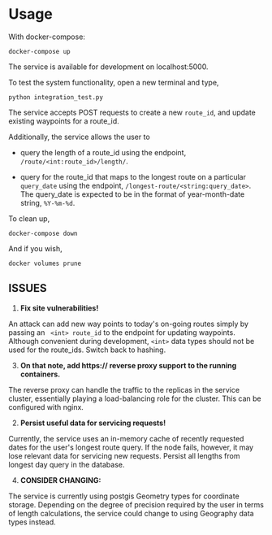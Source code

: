 # Usage

With docker-compose:
```
docker-compose up
```
The service is available for development on localhost:5000.

To test the system functionality, open a new terminal and type,
```
python integration_test.py
```

The service accepts POST requests to create a new ```route_id```, and update existing waypoints for a route_id.

Additionally, the service allows the user to

* query the length of a route_id using the endpoint, ```/route/<int:route_id>/length/```.

* query for the route_id that maps to the longest route on a particular ```query_date``` using the endpoint, ```/longest-route/<string:query_date>```.
The query_date is expected to be in the format of year-month-date string, ```%Y-%m-%d```.

To clean up,

```
docker-compose down
```

And if you wish,

```
docker volumes prune
```

## ISSUES
1. **Fix site vulnerabilities!**

  An attack can add new way points to today's on-going routes simply by passing an ``` <int> route_id``` to the endpoint for updating waypoints. Although convenient during development, ```<int>``` data types should not be used for the route_ids. Switch back to hashing.

3. **On that note, add https:// reverse proxy support to the running containers.**

  The reverse proxy can handle the traffic to the replicas in the service cluster, essentially playing a load-balancing role for the cluster. This can be configured with nginx.

2. **Persist useful data for servicing requests!**

  Currently, the service uses an in-memory cache of recently requested dates for the user's longest route query. If the node fails, however, it may lose relevant data for servicing new requests. Persist all lengths from longest day query in the database.

4. **CONSIDER CHANGING:**

  The service is currently using postgis Geometry types for coordinate storage. Depending on the degree of precision required by the user in terms of length calculations, the service could change to using Geography data types instead.
